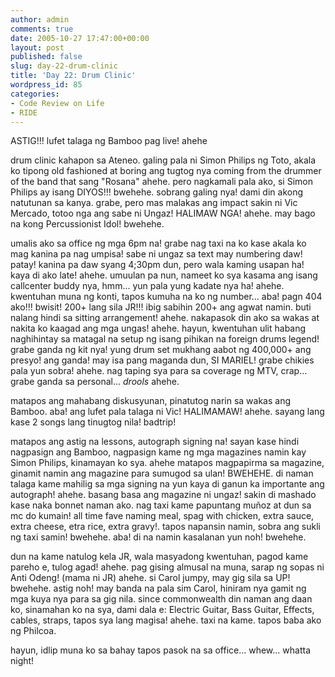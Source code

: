 ```yaml
---
author: admin
comments: true
date: 2005-10-27 17:47:00+00:00
layout: post
published: false
slug: day-22-drum-clinic
title: 'Day 22: Drum Clinic'
wordpress_id: 85
categories:
- Code Review on Life
- RIDE
---
```


ASTIG!!! lufet talaga ng Bamboo pag live! ahehe

drum clinic kahapon sa Ateneo. galing pala ni Simon Philips ng Toto, akala ko tipong old fashioned at boring ang tugtog nya coming from the drummer of the band that sang "Rosana" ahehe. pero nagkamali pala ako, si Simon Philips ay isang DIYOS!!! bwehehe. sobrang galing nya! dami din akong natutunan sa kanya. grabe, pero mas malakas ang impact sakin ni Vic Mercado, totoo nga ang sabe ni Ungaz! HALIMAW NGA! ahehe. may bago na kong Percussionist Idol! bwehehe.

umalis ako sa office ng mga 6pm na! grabe nag taxi na ko kase akala ko mag kanina pa nag umpisa! sabe ni ungaz sa text may numbering daw! patay! kanina pa daw syang 4;30pm dun, pero wala kaming usapan ha! kaya di ako late! ahehe. umuulan pa nun, nameet ko sya kasama ang isang callcenter buddy nya, hmm... yun pala yung kadate nya ha! ahehe. kwentuhan muna ng konti, tapos kumuha na ko ng number... aba! pagn 404 ako!!! bwisit! 200+ lang sila JR!!! ibig sabihin 200+ ang agwat namin. buti nalang hindi sa sitting arrangement! ahehe. nakapasok din ako sa wakas at nakita ko kaagad ang mga ungas! ahehe. hayun, kwentuhan ulit habang naghihintay sa matagal na setup ng isang pihikan na foreign drums legend! grabe ganda ng kit nya! yung drum set mukhang aabot ng 400,000+ ang presyo! ang ganda! may isa pang maganda dun, SI MARIEL! grabe chikies pala yun sobra! ahehe. nag taping sya para sa coverage ng MTV, crap... grabe ganda sa personal... *drools* ahehe.

matapos ang mahabang diskusyunan, pinatutog narin sa wakas ang Bamboo. aba! ang lufet pala talaga ni Vic! HALIMAMAW! ahehe. sayang lang kase 2 songs lang tinugtog nila! badtrip!

matapos ang astig na lessons, autograph signing na! sayan kase hindi nagpasign ang Bamboo, nagpasign kame ng mga magazines namin kay Simon Philips, kinamayan ko sya. ahehe matapos magpapirma sa magazine, ginamit namin ang magazine para sumugod sa ulan! BWEHEHE. di naman talaga kame mahilig sa mga signing na yun kaya di ganun ka importante ang autograph! ahehe. basang basa ang magazine ni ungaz! sakin di mashado kase naka bonnet naman ako. nag taxi kame papuntang muñoz at dun sa mc do kumain! all time fave naming meal, spag with chicken, extra sauce, extra cheese, etra rice, extra gravy!. tapos napansin namin, sobra ang sukli ng taxi samin! bwehehe. aba! di na namin kasalanan yun noh! bwehehe.

dun na kame natulog kela JR, wala masyadong kwentuhan, pagod kame pareho e, tulog agad! ahehe. pag gising almusal na muna, sarap ng sopas ni Anti Odeng! (mama ni JR) ahehe. si Carol jumpy, may gig sila sa UP! bwehehe. astig noh! may banda na pala sim Carol, hiniram nya gamit ng mga kuya nya para sa gig nila. since commonwealth din naman ang daan ko, sinamahan ko na sya, dami dala e: Electric Guitar, Bass Guitar, Effects, cables, straps, tapos sya lang magisa! ahehe. taxi na kame. tapos baba ako ng Philcoa. 

hayun, idlip muna ko sa bahay tapos pasok na sa office... whew... whatta night!
